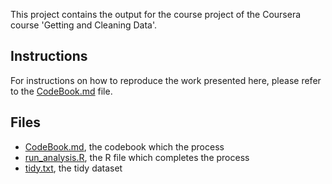 
This project contains the output for the course project of the Coursera course 'Getting and Cleaning Data'.


Instructions
--------------
For instructions on how to reproduce the work presented here, please refer to the [CodeBook.md](/CodeBook.md) file.

Files
--------------
* [CodeBook.md](/CodeBook.md), the codebook which the process
* [run_analysis.R](/run_analysis.R), the R file which completes the process
* [tidy.txt](/tidy.txt), the tidy dataset 